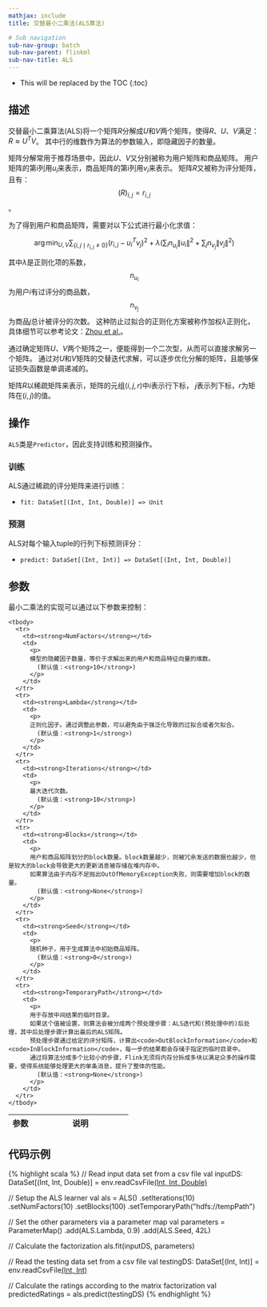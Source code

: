 ```yaml
---
mathjax: include
title: 交替最小二乘法(ALS算法)

# Sub navigation
sub-nav-group: batch
sub-nav-parent: flinkml
sub-nav-title: ALS
---
```

<!--
Licensed to the Apache Software Foundation (ASF) under one
or more contributor license agreements.  See the NOTICE file
distributed with this work for additional information
regarding copyright ownership.  The ASF licenses this file
to you under the Apache License, Version 2.0 (the
"License"); you may not use this file except in compliance
with the License.  You may obtain a copy of the License at

  http://www.apache.org/licenses/LICENSE-2.0

Unless required by applicable law or agreed to in writing,
software distributed under the License is distributed on an
"AS IS" BASIS, WITHOUT WARRANTIES OR CONDITIONS OF ANY
KIND, either express or implied.  See the License for the
specific language governing permissions and limitations
under the License.
-->

* This will be replaced by the TOC
{:toc}

## 描述

交替最小二乘算法(ALS)将一个矩阵$R$分解成$U$和$V$两个矩阵，使得$R$、$U$、$V$满足：$R \approx U^TV$。
其中行的维数作为算法的参数输入，即隐藏因子的数量。

矩阵分解常用于推荐场景中，因此$U$、$V$又分别被称为用户矩阵和商品矩阵。
用户矩阵的第i列用$u_i$来表示，商品矩阵的第i列用$v_i$来表示。
矩阵$R$又被称为评分矩阵，且有：$$(R)_{i,j} = r_{i,j}$$。

为了得到用户和商品矩阵，需要对以下公式进行最小化求值：

$$\arg\min_{U,V} \sum_{\{i,j\mid r_{i,j} \not= 0\}} \left(r_{i,j} - u_{i}^Tv_{j}\right)^2 + 
\lambda \left(\sum_{i} n_{u_i} \left\lVert u_i \right\rVert^2 + \sum_{j} n_{v_j} \left\lVert v_j \right\rVert^2 \right)$$

其中$\lambda$是正则化项的系数，$$n_{u_i}$$为用户$i$有过评分的商品数，$$n_{v_j}$$为商品$j$总计被评分的次数。
这种防止过拟合的正则化方案被称作加权$\lambda$正则化，具体细节可以参考论文：[Zhou et al.](http://dx.doi.org/10.1007/978-3-540-68880-8_32)。

通过确定矩阵$U$、$V$两个矩阵之一，便能得到一个二次型，从而可以直接求解另一个矩阵。
通过对$U$和$V$矩阵的交替迭代求解，可以逐步优化分解的矩阵，且能够保证损失函数是单调递减的。

矩阵$R$以稀疏矩阵来表示，矩阵的元组$(i, j, r)$中$i$表示行下标， $j$表示列下标，$r$为矩阵在$(i,j)$的值。

## 操作

`ALS`类是`Predictor`，因此支持训练和预测操作。

### 训练

ALS通过稀疏的评分矩阵来进行训练：
* `fit: DataSet[(Int, Int, Double)] => Unit` 

### 预测

ALS对每个输入tuple的行列下标预测评分： 

* `predict: DataSet[(Int, Int)] => DataSet[(Int, Int, Double)]`

## 参数

最小二乘法的实现可以通过以下参数来控制：

   <table class="table table-bordered">
    <thead>
      <tr>
        <th class="text-left" style="width: 20%">参数</th>
        <th class="text-center">说明</th>
      </tr>
    </thead>

    <tbody>
      <tr>
        <td><strong>NumFactors</strong></td>
        <td>
          <p>
          模型的隐藏因子数量，等价于求解出来的用户和商品特征向量的维数。
            (默认值：<strong>10</strong>)
          </p>
        </td>
      </tr>
      <tr>
        <td><strong>Lambda</strong></td>
        <td>
          <p>
          正则化因子。通过调整此参数，可以避免由于强泛化导致的过拟合或者欠拟合。
            (默认值：<strong>1</strong>)
          </p>
        </td>
      </tr>
      <tr>
        <td><strong>Iterations</strong></td>
        <td>
          <p>
          最大迭代次数。
            (默认值：<strong>10</strong>)
          </p>
        </td>
      </tr>
      <tr>
        <td><strong>Blocks</strong></td>
        <td>
          <p>
          用户和商品矩阵划分的block数量。block数量越少，则被冗余发送的数据也越少，但是较大的block会导致更大的更新消息被存储在堆内存中。
          如果算法由于内存不足抛出OutOfMemoryException失败，则需要增加block的数量。
            (默认值：<strong>None</strong>)
          </p>
        </td>
      </tr>
      <tr>
        <td><strong>Seed</strong></td>
        <td>
          <p>
          随机种子，用于生成算法中初始商品矩阵。
            (默认值：<strong>0</strong>)
          </p>
        </td>
      </tr>
      <tr>
        <td><strong>TemporaryPath</strong></td>
        <td>
          <p>
          用于存放中间结果的临时目录。
          如果这个值被设置，则算法会被分成两个预处理步骤：ALS迭代和(预处理中的)后处理，其中后处理步骤计算出最后的ALS矩阵。
          预处理步骤通过给定的评分矩阵，计算出<code>OutBlockInformation</code>和<code>InBlockInformation</code>，每一步的结果都会存储于指定的临时目录中。
          通过将算法分成多个比较小的步骤，Flink无须将内存分拆成多块以满足众多的操作需要，使得系统能够处理更大的单条消息，提升了整体的性能。
            (默认值：<strong>None</strong>)
          </p>
        </td>
      </tr>
    </tbody>
  </table>

## 代码示例

{% highlight scala %}
// Read input data set from a csv file
val inputDS: DataSet[(Int, Int, Double)] = env.readCsvFile[(Int, Int, Double)](
  pathToTrainingFile)

// Setup the ALS learner
val als = ALS()
.setIterations(10)
.setNumFactors(10)
.setBlocks(100)
.setTemporaryPath("hdfs://tempPath")

// Set the other parameters via a parameter map
val parameters = ParameterMap()
.add(ALS.Lambda, 0.9)
.add(ALS.Seed, 42L)

// Calculate the factorization
als.fit(inputDS, parameters)

// Read the testing data set from a csv file
val testingDS: DataSet[(Int, Int)] = env.readCsvFile[(Int, Int)](pathToData)

// Calculate the ratings according to the matrix factorization
val predictedRatings = als.predict(testingDS)
{% endhighlight %}